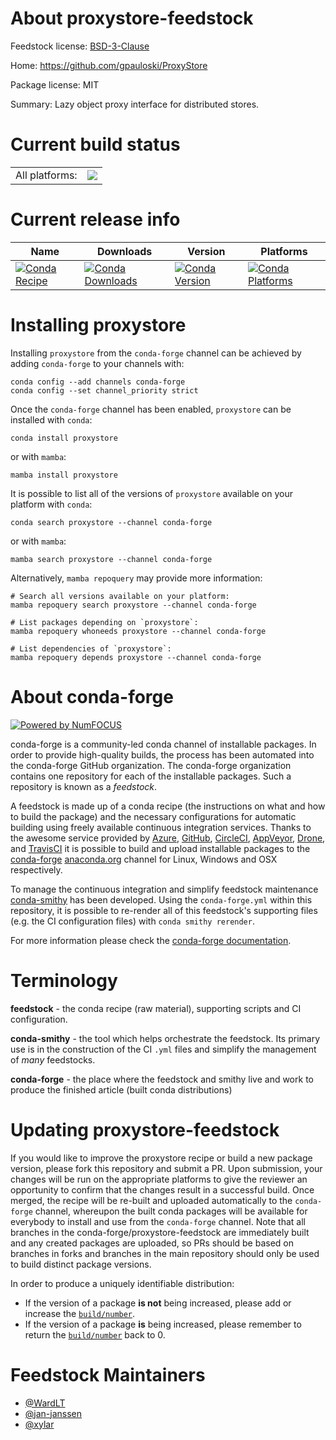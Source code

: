 About proxystore-feedstock
==========================

Feedstock license: [BSD-3-Clause](https://github.com/conda-forge/proxystore-feedstock/blob/main/LICENSE.txt)

Home: https://github.com/gpauloski/ProxyStore

Package license: MIT

Summary: Lazy object proxy interface for distributed stores.

Current build status
====================


<table><tr><td>All platforms:</td>
    <td>
      <a href="https://dev.azure.com/conda-forge/feedstock-builds/_build/latest?definitionId=16689&branchName=main">
        <img src="https://dev.azure.com/conda-forge/feedstock-builds/_apis/build/status/proxystore-feedstock?branchName=main">
      </a>
    </td>
  </tr>
</table>

Current release info
====================

| Name | Downloads | Version | Platforms |
| --- | --- | --- | --- |
| [![Conda Recipe](https://img.shields.io/badge/recipe-proxystore-green.svg)](https://anaconda.org/conda-forge/proxystore) | [![Conda Downloads](https://img.shields.io/conda/dn/conda-forge/proxystore.svg)](https://anaconda.org/conda-forge/proxystore) | [![Conda Version](https://img.shields.io/conda/vn/conda-forge/proxystore.svg)](https://anaconda.org/conda-forge/proxystore) | [![Conda Platforms](https://img.shields.io/conda/pn/conda-forge/proxystore.svg)](https://anaconda.org/conda-forge/proxystore) |

Installing proxystore
=====================

Installing `proxystore` from the `conda-forge` channel can be achieved by adding `conda-forge` to your channels with:

```
conda config --add channels conda-forge
conda config --set channel_priority strict
```

Once the `conda-forge` channel has been enabled, `proxystore` can be installed with `conda`:

```
conda install proxystore
```

or with `mamba`:

```
mamba install proxystore
```

It is possible to list all of the versions of `proxystore` available on your platform with `conda`:

```
conda search proxystore --channel conda-forge
```

or with `mamba`:

```
mamba search proxystore --channel conda-forge
```

Alternatively, `mamba repoquery` may provide more information:

```
# Search all versions available on your platform:
mamba repoquery search proxystore --channel conda-forge

# List packages depending on `proxystore`:
mamba repoquery whoneeds proxystore --channel conda-forge

# List dependencies of `proxystore`:
mamba repoquery depends proxystore --channel conda-forge
```


About conda-forge
=================

[![Powered by
NumFOCUS](https://img.shields.io/badge/powered%20by-NumFOCUS-orange.svg?style=flat&colorA=E1523D&colorB=007D8A)](https://numfocus.org)

conda-forge is a community-led conda channel of installable packages.
In order to provide high-quality builds, the process has been automated into the
conda-forge GitHub organization. The conda-forge organization contains one repository
for each of the installable packages. Such a repository is known as a *feedstock*.

A feedstock is made up of a conda recipe (the instructions on what and how to build
the package) and the necessary configurations for automatic building using freely
available continuous integration services. Thanks to the awesome service provided by
[Azure](https://azure.microsoft.com/en-us/services/devops/), [GitHub](https://github.com/),
[CircleCI](https://circleci.com/), [AppVeyor](https://www.appveyor.com/),
[Drone](https://cloud.drone.io/welcome), and [TravisCI](https://travis-ci.com/)
it is possible to build and upload installable packages to the
[conda-forge](https://anaconda.org/conda-forge) [anaconda.org](https://anaconda.org/)
channel for Linux, Windows and OSX respectively.

To manage the continuous integration and simplify feedstock maintenance
[conda-smithy](https://github.com/conda-forge/conda-smithy) has been developed.
Using the ``conda-forge.yml`` within this repository, it is possible to re-render all of
this feedstock's supporting files (e.g. the CI configuration files) with ``conda smithy rerender``.

For more information please check the [conda-forge documentation](https://conda-forge.org/docs/).

Terminology
===========

**feedstock** - the conda recipe (raw material), supporting scripts and CI configuration.

**conda-smithy** - the tool which helps orchestrate the feedstock.
                   Its primary use is in the construction of the CI ``.yml`` files
                   and simplify the management of *many* feedstocks.

**conda-forge** - the place where the feedstock and smithy live and work to
                  produce the finished article (built conda distributions)


Updating proxystore-feedstock
=============================

If you would like to improve the proxystore recipe or build a new
package version, please fork this repository and submit a PR. Upon submission,
your changes will be run on the appropriate platforms to give the reviewer an
opportunity to confirm that the changes result in a successful build. Once
merged, the recipe will be re-built and uploaded automatically to the
`conda-forge` channel, whereupon the built conda packages will be available for
everybody to install and use from the `conda-forge` channel.
Note that all branches in the conda-forge/proxystore-feedstock are
immediately built and any created packages are uploaded, so PRs should be based
on branches in forks and branches in the main repository should only be used to
build distinct package versions.

In order to produce a uniquely identifiable distribution:
 * If the version of a package **is not** being increased, please add or increase
   the [``build/number``](https://docs.conda.io/projects/conda-build/en/latest/resources/define-metadata.html#build-number-and-string).
 * If the version of a package **is** being increased, please remember to return
   the [``build/number``](https://docs.conda.io/projects/conda-build/en/latest/resources/define-metadata.html#build-number-and-string)
   back to 0.

Feedstock Maintainers
=====================

* [@WardLT](https://github.com/WardLT/)
* [@jan-janssen](https://github.com/jan-janssen/)
* [@xylar](https://github.com/xylar/)


